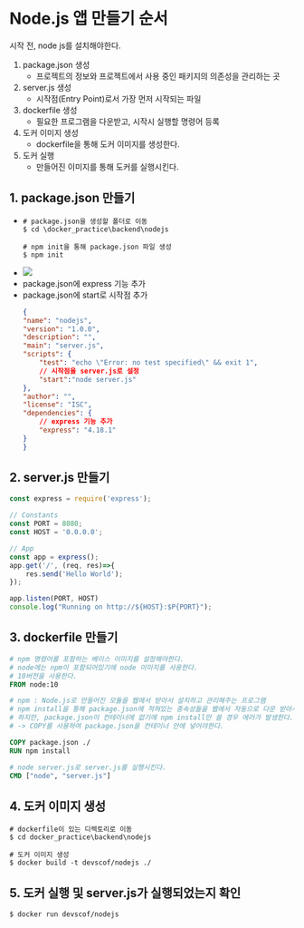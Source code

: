 # Node.js 앱 만들기 순서
시작 전, node js를 설치해야한다.
1. package.json 생성
    - 프로젝트의 정보와 프로젝트에서 사용 중인 패키지의 의존성을 관리하는 곳
2. server.js 생성
    - 시작점(Entry Point)로서 가장 먼저 시작되는 파일
3. dockerfile 생성
    - 필요한 프로그램을 다운받고, 시작시 실행할 명령어 등록
4. 도커 이미지 생성
    - dockerfile을 통해 도커 이미지를 생성한다.
5. 도커 실행
    - 만들어진 이미지를 통해 도커를 실행시킨다.
## 1. package.json 만들기
- ```
  # package.json을 생성할 폴더로 이동
  $ cd \docker_practice\backend\nodejs
  
  # npm init을 통해 package.json 파일 생성
  $ npm init
  ```
- <img src="imgs/create_package_json.png">
- package.json에 express 기능 추가
- package.json에 start로 시작점 추가
    ```json
    {
    "name": "nodejs",
    "version": "1.0.0",
    "description": "",
    "main": "server.js",
    "scripts": {
        "test": "echo \"Error: no test specified\" && exit 1",
        // 시작점을 server.js로 설정
        "start":"node server.js"
    },
    "author": "",
    "license": "ISC",
    "dependencies": {
        // express 기능 추가
        "express": "4.18.1"
    }
    }
    ```

## 2. server.js 만들기
```js
const express = require('express');

// Constants
const PORT = 8080;
const HOST = '0.0.0.0';

// App
const app = express();
app.get('/', (req, res)=>{
    res.send('Hello World');
});

app.listen(PORT, HOST)
console.log("Running on http://${HOST}:$P{PORT}");
```

## 3. dockerfile 만들기
```dockerfile
# npm 명령어를 포함하는 베이스 이미지를 설정해야한다.
# node에는 npm이 포함되어있기에 node 이미지를 사용한다.
# 10버전을 사용한다.
FROM node:10

# npm : Node.js로 만들어진 모듈을 웹에서 받아서 설치하고 관리해주는 프로그램
# npm install을 통해 package.json에 적혀있는 종속성들을 웹에서 자동으로 다운 받아서 설치할 수 있다.
# 하지만, package.json이 컨테이너에 없기에 npm install만 쓸 경우 에러가 발생한다. 
# -> COPY를 사용하여 package.json을 컨테이너 안에 넣어야한다.

COPY package.json ./
RUN npm install

# node server.js로 server.js를 실행시킨다.
CMD ["node", "server.js"]
```

## 4. 도커 이미지 생성
```
# dockerfile이 있는 디렉토리로 이동
$ cd docker_practice\backend\nodejs

# 도커 이미지 생성
$ docker build -t devscof/nodejs ./
```

## 5. 도커 실행 및 server.js가 실행되었는지 확인
```
$ docker run devscof/nodejs
```